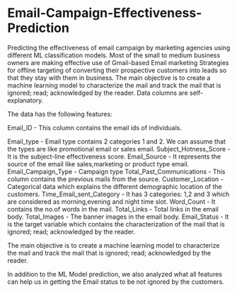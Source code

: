 # Email-Campaign-Effectiveness-Prediction
Predicting the effectiveness of email campaign by marketing agencies using different ML classification models.
Most of the small to medium business owners are making effective use of Gmail-based Email marketing Strategies for offline targeting of converting their prospective customers into leads so that they stay with them in business. The main objective is to create a machine learning model to characterize the mail and track the mail that is ignored; read; acknowledged by the reader. Data columns are self-explanatory.

The data has the following features:

Email_ID - This column contains the email ids of individuals.

Email_type - Email type contains 2 categories 1 and 2. We can assume that the types are like promotional email or sales email.
Subject_Hotness_Score - It is the subject-line effectiveness score.
Email_Source - It represents the source of the email like sales,marketing or product type email.
Email_Campaign_Type - Campaign type
Total_Past_Communications - This column contains the previous mails from the source.
Customer_Location - Categorical data which explains the different demographic location of the customers.
Time_Email_sent_Category - It has 3 categories: 1,2 and 3 which are considered as morning,evening and night time slot.
Word_Count - It contains the no.of words in the mail.
Total_Links - Total links in the email body.
Total_Images - The banner images in the email body.
Email_Status - It is the target variable which contains the characterization of the mail that is ignored; read; acknowledged by the reader.

The main objective is to create a machine learning model to characterize the 
mail and track the mail that is ignored; read; acknowledged by the reader.

In addition to the ML Model prediction, we also analyzed what all features can help us in getting the Email status to be not ignored by the customers.
